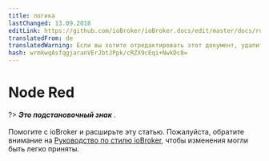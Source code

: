 ```yaml
---
title: логика
lastChanged: 13.09.2018
editLink: https://github.com/ioBroker/ioBroker.docs/edit/master/docs/ru/logic/nodered.md
translatedFrom: de
translatedWarning: Если вы хотите отредактировать этот документ, удалите поле «translationFrom», в противном случае этот документ будет снова автоматически переведен
hash: wrmkwqAsfqgjaranVErJbtJPpk/cRZX9cEqi+NwkDc8=
---
```

# Node Red
?> ***Это подстановочный знак*** . <br><br> Помогите с ioBroker и расширьте эту статью. Пожалуйста, обратите внимание на [Руководство по стилю ioBroker](community/styleguidedoc), чтобы изменения могли быть легко приняты.